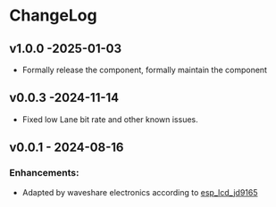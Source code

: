 # ChangeLog

## v1.0.0 -2025-01-03

* Formally release the component, formally maintain the component

## v0.0.3 -2024-11-14

* Fixed low Lane bit rate and other known issues.

## v0.0.1 - 2024-08-16

### Enhancements:

* Adapted by waveshare electronics according to [esp_lcd_jd9165](https://components.espressif.com/components/espressif/esp_lcd_jd9165)

